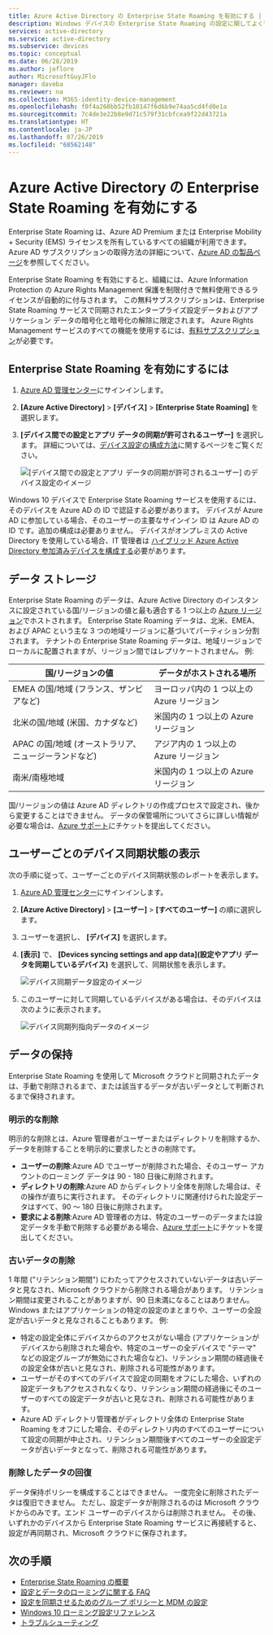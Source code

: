 ```yaml
---
title: Azure Active Directory の Enterprise State Roaming を有効にする | Microsoft Docs
description: Windows デバイスの Enterprise State Roaming の設定に関してよく寄せられる質問について取り上げます。
services: active-directory
ms.service: active-directory
ms.subservice: devices
ms.topic: conceptual
ms.date: 06/28/2019
ms.author: joflore
author: MicrosoftGuyJFlo
manager: daveba
ms.reviewer: na
ms.collection: M365-identity-device-management
ms.openlocfilehash: f0f4a260bb52fb10147f6d6b9e74aa5cd4fd0e1a
ms.sourcegitcommit: 7c4de3e22b8e9d71c579f31cbfcea9f22d43721a
ms.translationtype: HT
ms.contentlocale: ja-JP
ms.lasthandoff: 07/26/2019
ms.locfileid: "68562148"
---
```

# <a name="enable-enterprise-state-roaming-in-azure-active-directory"></a>Azure Active Directory の Enterprise State Roaming を有効にする
Enterprise State Roaming は、Azure AD Premium または Enterprise Mobility + Security (EMS) ライセンスを所有しているすべての組織が利用できます。 Azure AD サブスクリプションの取得方法の詳細について、[Azure AD の製品ページ](https://azure.microsoft.com/services/active-directory)を参照してください。

Enterprise State Roaming を有効にすると、組織には、Azure Information Protection の Azure Rights Management 保護を制限付きで無料使用できるライセンスが自動的に付与されます。 この無料サブスクリプションは、Enterprise State Roaming サービスで同期されたエンタープライズ設定データおよびアプリケーション データの暗号化と暗号化の解除に限定されます。 Azure Rights Management サービスのすべての機能を使用するには、[有料サブスクリプション](https://azure.microsoft.com/pricing/details/information-protection/)が必要です。

## <a name="to-enable-enterprise-state-roaming"></a>Enterprise State Roaming を有効にするには

1. [Azure AD 管理センター](https://aad.portal.azure.com/)にサインインします。
1. **[Azure Active Directory]** &gt; **[デバイス]** &gt; **[Enterprise State Roaming]** を選択します。
1. **[デバイス間での設定とアプリ データの同期が許可されるユーザー]** を選択します。 詳細については、[デバイス設定の構成方法](https://docs.microsoft.com/azure/active-directory/device-management-azure-portal)に関するページをご覧ください。
  
   ![[デバイス間での設定とアプリ データの同期が許可されるユーザー] のデバイス設定のイメージ](./media/enterprise-state-roaming-enable/device-settings.png)
  
Windows 10 デバイスで Enterprise State Roaming サービスを使用するには、そのデバイスを Azure AD の ID で認証する必要があります。 デバイスが Azure AD に参加している場合、そのユーザーの主要なサインイン ID は Azure AD の ID です。追加の構成は必要ありません。 デバイスがオンプレミスの Active Directory を使用している場合、IT 管理者は [ハイブリッド Azure Active Directory 参加済みデバイスを構成する](hybrid-azuread-join-manual-steps.md)必要があります。 

## <a name="data-storage"></a>データ ストレージ
Enterprise State Roaming のデータは、Azure Active Directory のインスタンスに設定されている国/リージョンの値と最も適合する 1 つ以上の [Azure リージョン](https://azure.microsoft.com/regions/)でホストされます。 Enterprise State Roaming データは、北米、EMEA、および APAC という主な 3 つの地域リージョンに基づいてパーティション分割されます。 テナントの Enterprise State Roaming データは、地域リージョンでローカルに配置されますが、リージョン間ではレプリケートされません。  例:

| 国/リージョンの値 | データがホストされる場所 |
| -------------------- | ------------------------ |
| EMEA の国/地域 (フランス、ザンビアなど) | ヨーロッパ内の 1 つ以上の Azure リージョン |
| 北米の国/地域 (米国、カナダなど) | 米国内の 1 つ以上の Azure リージョン |
| APAC の国/地域 (オーストラリア、ニュージーランドなど) | アジア内の 1 つ以上の Azure リージョン |
| 南米/南極地域 | 米国内の 1 つ以上の Azure リージョン |

国/リージョンの値は Azure AD ディレクトリの作成プロセスで設定され、後から変更することはできません。 データの保管場所についてさらに詳しい情報が必要な場合は、[Azure サポート](https://azure.microsoft.com/support/options/)にチケットを提出してください。

## <a name="view-per-user-device-sync-status"></a>ユーザーごとのデバイス同期状態の表示
次の手順に従って、ユーザーごとのデバイス同期状態のレポートを表示します。

1. [Azure AD 管理センター](https://aad.portal.azure.com/)にサインインします。
1. **[Azure Active Directory]** &gt; **[ユーザー]** &gt; **[すべてのユーザー]** の順に選択します。
1. ユーザーを選択し、 **[デバイス]** を選択します。
1. **[表示]** で、 **[Devices syncing settings and app data]\(設定やアプリ データを同期しているデバイス)** を選択して、同期状態を表示します。
  
   ![デバイス同期データ設定のイメージ](./media/enterprise-state-roaming-enable/sync-status.png)
  
1. このユーザーに対して同期しているデバイスがある場合は、そのデバイスは次のように表示されます。
  
   ![デバイス同期列指向データのイメージ](./media/enterprise-state-roaming-enable/device-status-row.png)

## <a name="data-retention"></a>データの保持
Enterprise State Roaming を使用して Microsoft クラウドと同期されたデータは、手動で削除されるまで、または該当するデータが古いデータとして判断されるまで保持されます。 

### <a name="explicit-deletion"></a>明示的な削除
明示的な削除とは、Azure 管理者がユーザーまたはディレクトリを削除するか、データを削除することを明示的に要求したときの削除です。

* **ユーザーの削除**:Azure AD でユーザーが削除された場合、そのユーザー アカウントのローミング データは 90 - 180 日後に削除されます。 
* **ディレクトリの削除**:Azure AD からディレクトリ全体を削除した場合は、その操作が直ちに実行されます。 そのディレクトリに関連付けられた設定データはすべて、90 ～ 180 日後に削除されます。 
* **要求による削除**:Azure AD 管理者の方は、特定のユーザーのデータまたは設定データを手動で削除する必要がある場合、[Azure サポート](https://azure.microsoft.com/support/)にチケットを提出してください。 

### <a name="stale-data-deletion"></a>古いデータの削除
1 年間 ("リテンション期間") にわたってアクセスされていないデータは古いデータと見なされ、Microsoft クラウドから削除される場合があります。 リテンション期間は変更されることがありますが、90 日未満になることはありません。 Windows またはアプリケーションの特定の設定のまとまりや、ユーザーの全設定が古いデータと見なされることもあります。 例:

* 特定の設定全体にデバイスからのアクセスがない場合 (アプリケーションがデバイスから削除された場合や、特定のユーザーの全デバイスで "テーマ" などの設定グループが無効にされた場合など)、リテンション期間の経過後その設定全体が古いと見なされ、削除される可能性があります。 
* ユーザーがそのすべてのデバイスで設定の同期をオフにした場合、いずれの設定データもアクセスされなくなり、リテンション期間の経過後にそのユーザーのすべての設定データが古いと見なされ、削除される可能性があります。 
* Azure AD ディレクトリ管理者がディレクトリ全体の Enterprise State Roaming をオフにした場合、そのディレクトリ内のすべてのユーザーについて設定の同期が中止され、リテンション期間後すべてのユーザーの全設定データが古いデータとなって、削除される可能性があります。 

### <a name="deleted-data-recovery"></a>削除したデータの回復
データ保持ポリシーを構成することはできません。 一度完全に削除されたデータは復旧できません。 ただし、設定データが削除されるのは Microsoft クラウドからのみです。エンド ユーザーのデバイスからは削除されません。 その後、いずれかのデバイスから Enterprise State Roaming サービスに再接続すると、設定が再同期され、Microsoft クラウドに保存されます。

## <a name="next-steps"></a>次の手順

* [Enterprise State Roaming の概要](enterprise-state-roaming-overview.md)
* [設定とデータのローミングに関する FAQ](enterprise-state-roaming-faqs.md)
* [設定を同期させるためのグループ ポリシーと MDM の設定](enterprise-state-roaming-group-policy-settings.md)
* [Windows 10 ローミング設定リファレンス](enterprise-state-roaming-windows-settings-reference.md)
* [トラブルシューティング](enterprise-state-roaming-troubleshooting.md)
